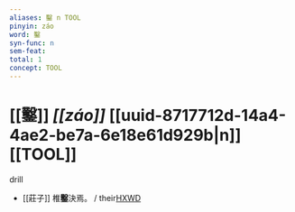 ```yaml
---
aliases: 鑿 n TOOL
pinyin: záo
word: 鑿
syn-func: n
sem-feat: 
total: 1
concept: TOOL 
---
```

# [[鑿]] *[[záo]]*  [[uuid-8717712d-14a4-4ae2-be7a-6e18e61d929b|n]] [[TOOL]]
drill
 - [[莊子]] 椎**鑿**決焉。
                     / their[HXWD](https://hxwd.org/textview.html?location=KR5c0126_tls_011-6a.30)